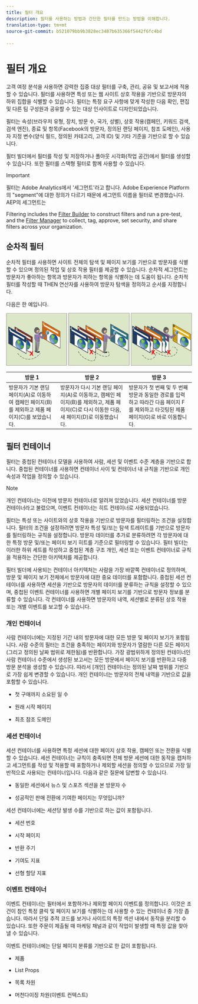 ```yaml
---
title: 필터 개요
description: 필터를 사용하는 방법과 간단한 필터를 만드는 방법을 이해합니다.
translation-type: tm+mt
source-git-commit: b521079bb9b3828ec3487b635366f5442f6fc4bd

---
```



# 필터 개요

고객 여정 분석을 사용하면 강력한 집중 대상 필터를 구축, 관리, 공유 및 보고서에 적용할 수 있습니다. 필터를 사용하면 특성 또는 웹 사이트 상호 작용을 기반으로 방문자의 하위 집합을 식별할 수 있습니다. 필터는 특정 요구 사항에 맞게 작성한 다음 확인, 편집 및 다른 팀 구성원과 공유할 수 있는 대상 인사이트로 디자인되었습니다.

필터는 속성(브라우저 유형, 장치, 방문 수, 국가, 성별), 상호 작용(캠페인, 키워드 검색, 검색 엔진), 종료 및 항목(Facebook의 방문자, 정의된 랜딩 페이지, 참조 도메인), 사용자 지정 변수(양식 필드, 정의된 카테고리, 고객 ID) 및 기타 기준을 기반으로 할 수 있습니다.

필터 빌더에서 필터를 작성 및 저장하거나 폴아웃 시각화(작업 공간)에서 필터를 생성할 수 있습니다. 또한 필터를 스택형 필터로 함께 사용할 수 있습니다.

>[!IMPORTANT]
필터는 Adobe Analytics에서 &#39;세그먼트&#39;라고 합니다. Adobe Experience Platform의 &quot;segment&quot;에 대한 정의가 다르기 때문에 세그먼트 이름을 필터로 변경했습니다. AEP의 세그먼트는

Filtering includes the [Filter Builder](/help/components/filters/create-filters.md) to construct filters and run a pre-test, and the [Filter Manager](/help/components/filters/manage-filters.md) to collect, tag, approve, set security, and share filters across your organization.

## 순차적 필터

순차적 필터를 사용하면 사이트 전체의 탐색 및 페이지 보기를 기반으로 방문자를 식별할 수 있으며 정의된 작업 및 상호 작용 필터를 제공할 수 있습니다. 순차적 세그먼트는 방문자가 좋아하는 항목과 방문자가 피하는 항목을 식별하는 데 도움이 됩니다. 순차적 필터를 작성할 때 THEN 연산자를 사용하여 방문자 탐색을 정의하고 순서를 지정합니다.

다음은 한 예입니다.

![](assets/sequential_fil.png)

| 방문 1 | 방문 2 | 방문 3 |
|---|---|---|
| 방문자가 기본 랜딩 페이지(A)로 이동하여 캠페인 페이지(B)를 제외하고 제품 페이지(C)를 보았습니다. | 방문자가 다시 기본 랜딩 페이지(A)로 이동하고, 캠페인 페이지(B)를 제외하고, 제품 페이지(C)로 다시 이동한 다음, 새 페이지(D)로 이동했습니다. | 방문자가 첫 번째 및 두 번째 방문과 동일한 경로를 입력하고 따라간 다음 페이지 F를 제외하고 타깃팅된 제품 페이지(G)로 바로 이동합니다. |

## 필터 컨테이너

필터는 중첩된 컨테이너 모델을 사용하여 사람, 세션 및 이벤트 수준 계층을 기반으로 합니다. 중첩된 컨테이너를 사용하면 컨테이너 사이 및 컨테이너 내 규칙을 기반으로 개인 속성과 작업을 정의할 수 있습니다.

>[!NOTE]
>개인 컨테이너는 이전에 방문자 컨테이너로 알려져 있었습니다. 세션 컨테이너를 방문 컨테이너라고 불렀으며, 이벤트 컨테이너는 히트 컨테이너로 사용되었습니다.

필터는 특성 또는 사이트와의 상호 작용을 기반으로 방문자를 필터링하는 조건을 설정합니다. 필터의 조건을 설정하려면 방문자 특성 및/또는 탐색 트레이트를 기반으로 방문자를 필터링하는 규칙을 설정합니다. 방문자 데이터를 추가로 분류하려면 각 방문자에 대한 특정 방문 및/또는 페이지 보기 히트를 기준으로 필터링할 수 있습니다. 필터 빌더는 이러한 하위 세트를 작성하고 중첩된 계층 구조 개인, 세션 또는 이벤트 컨테이너로 규칙을 적용하는 간단한 아키텍처를 제공합니다.

필터 빌더에 사용되는 컨테이너 아키텍처는 사람을 가장 바깥쪽 컨테이너로 정의하며, 방문 및 페이지 보기 전체에서 방문자에 대한 중요 데이터를 포함합니다. 중첩된 세션 컨테이너를 사용하면 세션을 기반으로 방문자의 데이터를 분류하는 규칙을 설정할 수 있으며, 중첩된 이벤트 컨테이너를 사용하면 개별 페이지 보기를 기반으로 방문자 정보를 분류할 수 있습니다. 각 컨테이너를 사용하면 방문자의 내역, 세션별로 분류된 상호 작용 또는 개별 이벤트를 보고할 수 있습니다.

### 개인 컨테이너

사람 컨테이너에는 지정된 기간 내의 방문자에 대한 모든 방문 및 페이지 보기가 포함됩니다. 사람 수준의 필터는 조건을 충족하는 페이지와 방문자가 열람한 다른 모든 페이지(그리고 정의된 날짜 범위로 제한됨)를 반환합니다. 가장 광범위하게 정의된 컨테이너인 사람 컨테이너 수준에서 생성된 보고서는 모든 방문에서 페이지 보기를 반환하고 다중 방문 분석을 생성할 수 있습니다. 따라서 [개인] 컨테이너는 정의된 날짜 범위를 기반으로 가장 쉽게 변경할 수 있습니다.
개인 컨테이너는 방문자의 전체 내역을 기반으로 값을 포함할 수 있습니다.

* 첫 구매까지 소요된 일 수

* 원래 시작 페이지

* 최초 참조 도메인

### 세션 컨테이너

세션 컨테이너를 사용하면 특정 세션에 대한 페이지 상호 작용, 캠페인 또는 전환을 식별할 수 있습니다. 세션 컨테이너는 규칙이 충족되면 전체 방문 세션에 대한 동작을 캡처하고 세그먼트를 작성 및 적용할 때 포함하거나 제외할 세션을 정의할 수 있으므로 가장 일반적으로 사용되는 컨테이너입니다. 다음과 같은 질문에 답변할 수 있습니다.

* 동일한 세션에서 뉴스 및 스포츠 섹션을 본 방문자 수

* 성공적인 판매 전환에 기여한 페이지는 무엇입니까?

세션 컨테이너에는 세션당 발생 수를 기반으로 하는 값이 포함됩니다.

* 세션 번호

* 시작 페이지

* 반환 주기

* 기여도 지표

* 선형 할당 지표

### 이벤트 컨테이너

이벤트 컨테이너는 필터에서 포함하거나 제외할 페이지 이벤트를 정의합니다. 이것은 조건이 참인 특정 클릭 및 페이지 보기를 식별하는 데 사용할 수 있는 컨테이너 중 가장 좁습니다. 따라서 단일 추적 코드를 보거나 사이트의 특정 섹션 내에서 동작을 분리할 수 있습니다. 또한 주문이 제출될 때 마케팅 채널과 같이 작업이 발생할 때 특정 값을 찾아낼 수 있습니다.

이벤트 컨테이너에는 단일 페이지 분류를 기반으로 한 값이 포함됩니다.

* 제품

* List Props

* 목록 차원

* 머천다이징 차원(이벤트 컨텍스트)